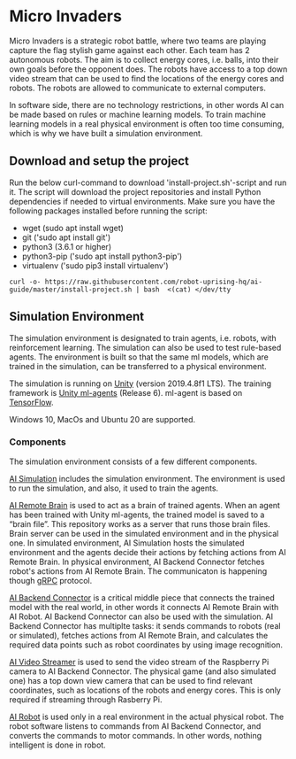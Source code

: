 # Micro Invaders

Micro Invaders is a strategic robot battle, where two teams are playing capture the flag stylish game against each other. Each team has 2 autonomous robots. The aim is to collect energy cores, i.e. balls, into their own goals before the opponent does. The robots have access to a top down video stream that can be used to find the locations of the energy cores and robots. The robots are allowed to communicate to external computers.

In software side, there are no technology restrictions, in other words AI can be made based on rules or machine learning models. To train machine learning models in a real physical environment is often too time consuming, which is why we have built a simulation environment.

## Download and setup the project
Run the below curl-command to download 'install-project.sh'-script and run it. The script will download the project repositories and install Python dependencies if needed to virtual environments. Make sure you have the following packages installed before running the script:
- wget        (sudo apt install wget)
- git         ('sudo apt install git')
- python3     (3.6.1 or higher)
- python3-pip ('sudo apt install python3-pip')
- virtualenv  ('sudo pip3 install virtualenv')

`curl -o- https://raw.githubusercontent.com/robot-uprising-hq/ai-guide/master/install-project.sh | bash  <(cat) </dev/tty`

## Simulation Environment

The simulation environment is designated to train agents, i.e. robots, with reinforcement learning. The simulation can also be used to test rule-based agents. The environment is built so that the same ml models, which are trained in the simulation, can be transferred to a physical environment.

The simulation is running on [Unity](https://unity.com/) (version 2019.4.8f1 LTS). The training framework is [Unity ml-agents](https://github.com/Unity-Technologies/ml-agents) (Release 6). ml-agent is based on [TensorFlow](https://www.tensorflow.org/). 

Windows 10, MacOs and Ubuntu 20 are supported.


### Components

The simulation environment consists of a few different components.

[AI Simulation](https://github.com/robot-uprising-hq/ai-simulator) includes the simulation environment. The environment is used to run the simulation, and also, it used to train the agents.

[AI Remote Brain](https://github.com/robot-uprising-hq/ai-remote-brain) is used to act as a brain of trained agents. When an agent has been trained with Unity ml-agents, the trained model is saved to a “brain file”. This repository works as a server that runs those brain files. Brain server can be used in the simulated environment and in the physical one. In simulated environment, AI Simulation hosts the simulated environment and the agents decide their actions by fetching actions from AI Remote Brain. In physical environment, AI Backend Connector fetches robot's actions from AI Remote Brain. The communicaton is happening though [gRPC](https://grpc.io/) protocol.

[AI Backend Connector](https://github.com/robot-uprising-hq/ai-backend-connector) is a critical middle piece that connects the trained model with the real world, in other words it connects AI Remote Brain with AI Robot. AI Backend Connector can also be used with the simulation. AI Backend Connector has multiplte tasks: it sends commands to robots (real or simulated), fetches actions from AI Remote Brain, and calculates the required data points such as robot coordinates by using image recognition.

[AI Video Streamer](https://github.com/robot-uprising-hq/ai-video-streamer) is used to send the video stream of the Raspberry Pi camera to AI Backend Connector. The physical game (and also simulated one) has a top down view camera that can be used to find relevant coordinates, such as locations of the robots and energy cores. This is only required if streaming through Rasberry Pi. 

[AI Robot](https://github.com/robot-uprising-hq/ai-robot) is used only in a real environment in the actual physical robot. The robot software listens to commands from AI Backend Connector, and converts the commands to motor commands. In other words, nothing intelligent is done in robot.
